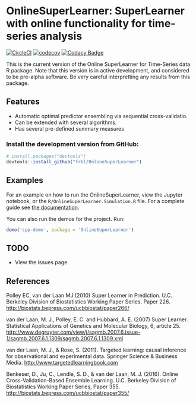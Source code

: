 # OnlineSuperLearner: SuperLearner with online functionality for time-series analysis

[![CircleCI](https://circleci.com/gh/frbl/OnlineSuperLearner.svg?style=svg&circle-token=5badec7bf5e36f14cb653dae793d9495eeb540b3)](https://circleci.com/gh/frbl/onlinesuperlearner)
[![codecov](https://codecov.io/gh/frbl/OnlineSuperLearner/branch/master/graph/badge.svg?token=1s11gjN38m)](https://codecov.io/gh/frbl/OnlineSuperLearner)
[![Codacy Badge](https://api.codacy.com/project/badge/Grade/adb6ba75281742f59ff610611cfad947)](https://www.codacy.com/app/frbl/OnlineSuperLearner?utm_source=github.com&amp;utm_medium=referral&amp;utm_content=frbl/OnlineSuperLearner&amp;utm_campaign=Badge_Grade)

This is the current version of the Online SuperLearner for Time-Series data R package. Note that this version is in active development, and considered to be pre-alpha software. Be very careful interpretting any results from this package. 

## Features

* Automatic optimal predictor ensembling via sequential cross-validatio.
* Can be extended with several algorithms.
* Has several pre-defined summary measures

### Install the development version from GitHub:

```r
# install.packages("devtools")
devtools::install_github("frbl/OnlineSuperLearner")
```
[devtools]: https://github.com/hadley/devtools

## Examples 

For an example on how to run the OnlineSuperLearner, view the Jupyter notebook, or the `R/OnlineSuperLearner.Simulation.R` file. For a complete guide see [the documentation](https://frbl.eu/OnlineSuperLearner).

[Jupyter]: http://jupyter.org/

You can also run the demos for the project. Run:
``` R
demo('cpp-demo', package = 'OnlineSuperLearner')
```

## TODO

* View the issues page

## References 

Polley EC, van der Laan MJ (2010) Super Learner in Prediction. U.C. Berkeley Division of Biostatistics Working Paper Series. Paper 226. <http://biostats.bepress.com/ucbbiostat/paper266/>

van der Laan, M. J., Polley, E. C. and Hubbard, A. E. (2007) Super Learner. Statistical Applications of Genetics and Molecular Biology, 6, article 25. <http://www.degruyter.com/view/j/sagmb.2007.6.issue-1/sagmb.2007.6.1.1309/sagmb.2007.6.1.1309.xml>

van der Laan, M. J., & Rose, S. (2011). Targeted learning: causal inference for observational and experimental data. Springer Science & Business Media. <http://www.targetedlearningbook.com>

Benkeser, D., Ju, C., Lendle, S. D., & van der Laan, M. J. (2016). Online Cross-Validation-Based Ensemble Learning. U.C. Berkeley Division of Biostatistics Working Paper Series, Paper 355. <http://biostats.bepress.com/ucbbiostat/paper355/>
